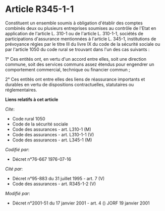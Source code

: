 # Article R345-1-1

Constituent un ensemble soumis à obligation d'établir des comptes combinés deux ou plusieurs entreprises soumises au contrôle
de l'Etat en application de l'article L. 310-1 ou de l'article L. 310-1-1, sociétés de participations d'assurance mentionnées
à l'article L. 345-1, institutions de prévoyance régies par le titre III du livre IX du code de la sécurité sociale ou par
l'article 1050 du code rural se trouvant dans l'un des cas suivants :

1° Ces entités ont, en vertu d'un accord entre elles, soit une direction commune, soit des services communs assez étendus
pour engendrer un comportement commercial, technique ou financier commun ;

2° Ces entités ont entre elles des liens de réassurance importants et durables en vertu de dispositions contractuelles,
statutaires ou réglementaires.

**Liens relatifs à cet article**

_Cite_:

  - Code rural 1050
  - Code de la sécurité sociale
  - Code des assurances - art. L310-1 (M)
  - Code des assurances - art. L310-1-1 (V)
  - Code des assurances - art. L345-1 (M)

_Codifié par_:

  - Décret n°76-667 1976-07-16

_Cité par_:

  - Décret n°95-883 du 31 juillet 1995 - art. 7 (V)
  - Code des assurances - art. R345-1-2 (V)

_Modifié par_:

  - Décret n°2001-51 du 17 janvier 2001 - art. 4 () JORF 19 janvier 2001
